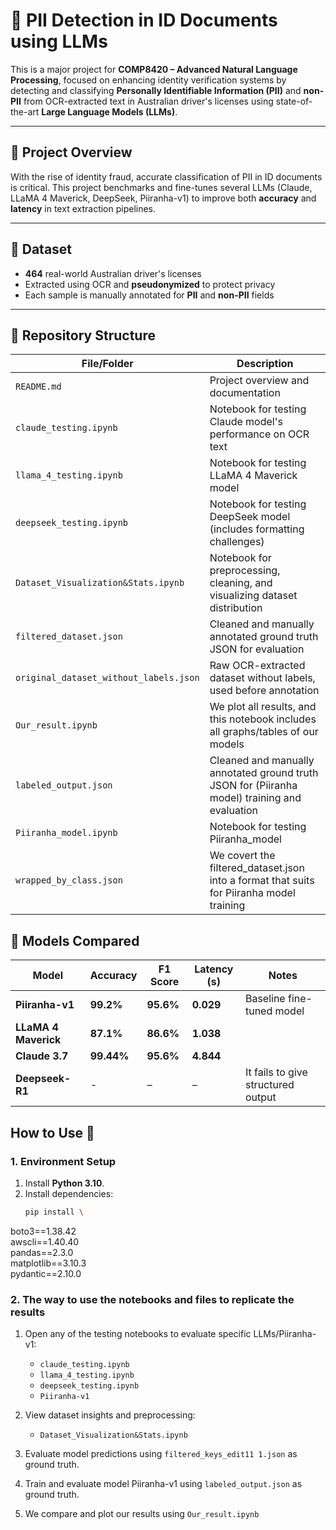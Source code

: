 # 🔐 PII Detection in ID Documents using LLMs

This is a major project for **COMP8420 – Advanced Natural Language Processing**, focused on enhancing identity verification systems by detecting and classifying **Personally Identifiable Information (PII)** and **non-PII** from OCR-extracted text in Australian driver's licenses using state-of-the-art **Large Language Models (LLMs)**.

---

## 🚀 Project Overview

With the rise of identity fraud, accurate classification of PII in ID documents is critical. This project benchmarks and fine-tunes several LLMs (Claude, LLaMA 4 Maverick, DeepSeek, Piiranha-v1) to improve both **accuracy** and **latency** in text extraction pipelines.

---

## 📁 Dataset

- **464** real-world Australian driver's licenses
- Extracted using OCR and **pseudonymized** to protect privacy
- Each sample is manually annotated for **PII** and **non-PII** fields

---

## 📂 Repository Structure

| File/Folder                           | Description |
|--------------------------------------|-------------|
| `README.md`                          | Project overview and documentation |
| `claude_testing.ipynb`               | Notebook for testing Claude model's performance on OCR text |
| `llama_4_testing.ipynb`              | Notebook for testing LLaMA 4 Maverick model |
| `deepseek_testing.ipynb`             | Notebook for testing DeepSeek model (includes formatting challenges) |
| `Dataset_Visualization&Stats.ipynb`  | Notebook for preprocessing, cleaning, and visualizing dataset distribution |
| `filtered_dataset.json`        | Cleaned and manually annotated ground truth JSON for evaluation |
| `original_dataset_without_labels.json` | Raw OCR-extracted dataset without labels, used before annotation |
| `Our_result.ipynb` | We plot all results, and this notebook includes all graphs/tables of our models |
| `labeled_output.json` | Cleaned and manually annotated ground truth JSON for (Piiranha model) training and evaluation |
| `Piiranha_model.ipynb` | Notebook for testing Piiranha_model |
| `wrapped_by_class.json` | We covert the filtered_dataset.json into a format that suits for Piiranha model training |
## 🧪 Models Compared

| Model               | Accuracy | F1 Score | Latency (s) | Notes                                  |
|--------------------|----------|----------|-------------|----------------------------------------|
| **Piiranha-v1**     | **99.2%**| **95.6%**         | **0.029**       | Baseline fine-tuned model      |
| **LLaMA 4 Maverick**     | **87.1%**| **86.6%**    | **1.038**       |              |
| **Claude 3.7**     | **99.44%** | **95.6%**  | **4.844**          |              
| **Deepseek-R1**     | -        | –        | –           | It fails to give structured output              |




## How to Use 🚀

### 1. Environment Setup
1. Install **Python 3.10**.  
2. Install dependencies:
   ```bash \
   pip install \
  boto3==1.38.42 \
  awscli==1.40.40 \
  pandas==2.3.0 \
  matplotlib==3.10.3 \
  pydantic==2.10.0
### 2. The way to use the notebooks and files to replicate the results
1. Open any of the testing notebooks to evaluate specific LLMs/Piiranha-v1:
   - `claude_testing.ipynb`
   - `llama_4_testing.ipynb`
   - `deepseek_testing.ipynb`
   - `Piiranha-v1`
2. View dataset insights and preprocessing:
   - `Dataset_Visualization&Stats.ipynb`

3. Evaluate model predictions using `filtered_keys_edit11 1.json` as ground truth.

4. Train and evaluate model Piiranha-v1 using `labeled_output.json` as ground truth.

5. We compare and plot our results using `Our_result.ipynb`
